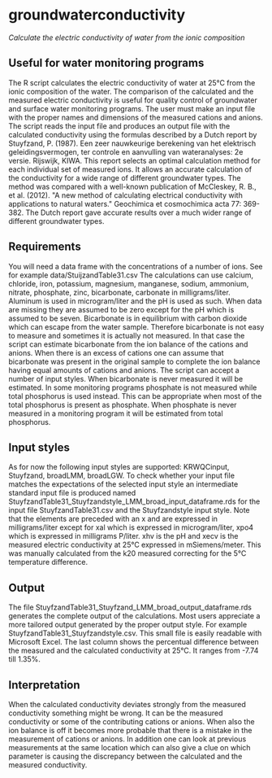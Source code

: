 # groundwaterconductivity

*Calculate the electric conductivity of water from the ionic composition*

## Useful for water monitoring programs
The R script calculates the electric conductivity of water at 25°C from the ionic composition of the water. The comparison of the calculated and the measured electric conductivity is useful for quality control of groundwater and surface water monitoring programs. The user must make an input file with the proper names and dimensions of the measured cations and anions. The script reads the input file and produces an output file with the calculated conductivity using the formulas described by a Dutch report by Stuyfzand, P. (1987). Een zeer nauwkeurige berekening van het elektrisch geleidingsvermogen, ter controle en aanvulling van wateranalyses: 2e versie. Rijswijk, KIWA. This report selects an optimal calculation method for each individual set of measured ions. It allows an accurate calculation of the conductivity for a wide range of different groundwater types. The method was compared with a well-known publication of McCleskey, R. B., et al. (2012). "A new method of calculating electrical conductivity with applications to natural waters." Geochimica et cosmochimica acta 77: 369-382. The Dutch report gave accurate results over a much wider range of different groundwater types.

## Requirements
You will need a data frame with the concentrations of a number of ions. See for example data/StuijzandTable31.csv
The calculations can use calcium, chloride, iron, potassium, magnesium, manganese, sodium, ammonium, nitrate, phosphate, zinc, bicarbonate, carbonate in milligrams/liter. 
Aluminum is used in microgram/liter and the pH is used as such. When data are missing they are assumed to be zero except for the pH which is assumed to be seven. Bicarbonate is in equilibrium with carbon dioxide which can escape from the water sample. Therefore bicarbonate is not easy to measure and sometimes it is actually not measured. In that case the script can estimate bicarbonate from the ion balance of the cations and anions. When there is an excess of cations one can assume that bicarbonate was present in the original sample to complete the ion balance having equal amounts of cations and anions. The script can accept a number of input styles. When bicarbonate is never measured it will be estimated. In some monitoring programs phosphate is not measured while total phosphorus is used instead. This can be appropriate when most of the total phosphorus is present as phosphate. When phosphate is never measured in a monitoring program it will be estimated from total phosphorus. 

## Input styles
As for now the following input styles are supported: KRWQCinput, Stuyfzand, broadLMM, broadLGW. To check whether your input file matches the expectations of the selected input style an intermediate standard input file is produced named 
StuyfzandTable31_Stuyfzandstyle_LMM_broad_input_dataframe.rds for the input file StuyfzandTable31.csv and the Stuyfzandstyle input style. 
Note that the elements are preceded with an x and are expressed in milligrams/liter except for xal which is expressed in microgram/liter, xpo4 which is expressed in milligrams P/liter. xhv is the pH and xecv is the measured electric conductivity at 25°C expressed in mSiemens/meter. This was manually calculated from the k20 measured correcting for the 5°C temperature difference.

## Output
The file StuyfzandTable31_Stuyfzand_LMM_broad_output_dataframe.rds generates the complete output of the calculations. Most users appreciate a more tailored output generated by the proper output style. For example StuyfzandTable31_Stuyfzandstyle.csv. This small file is easily readable with Microsoft Excel. The last column shows the percentual difference between the measured and the calculated conductivity at 25°C. It ranges from -7.74 till 1.35%. 

## Interpretation
When the calculated conductivity deviates strongly from the measured conductivity something might be wrong. It can be the measured conductivity or some of the contributing cations or anions. When also the ion balance is off it becomes more probable that there is a mistake in the measurement of cations or anions. In addition one can look at previous measurements at the same location which can also give a clue on which parameter is causing the discrepancy between the calculated and the measured conductivity.
